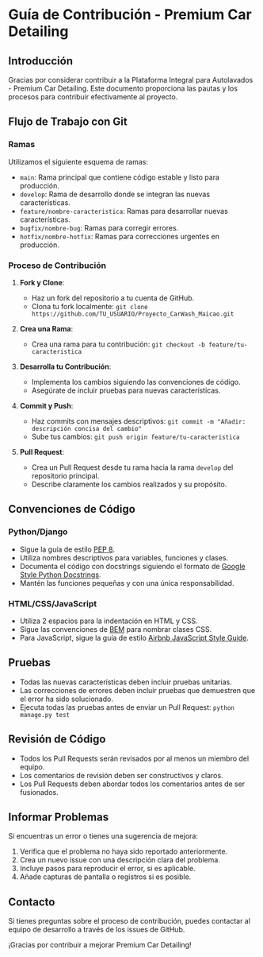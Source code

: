 # Guía de Contribución - Premium Car Detailing

## Introducción

Gracias por considerar contribuir a la Plataforma Integral para Autolavados - Premium Car Detailing. Este documento proporciona las pautas y los procesos para contribuir efectivamente al proyecto.

## Flujo de Trabajo con Git

### Ramas

Utilizamos el siguiente esquema de ramas:

- `main`: Rama principal que contiene código estable y listo para producción.
- `develop`: Rama de desarrollo donde se integran las nuevas características.
- `feature/nombre-caracteristica`: Ramas para desarrollar nuevas características.
- `bugfix/nombre-bug`: Ramas para corregir errores.
- `hotfix/nombre-hotfix`: Ramas para correcciones urgentes en producción.

### Proceso de Contribución

1. **Fork y Clone**:
   - Haz un fork del repositorio a tu cuenta de GitHub.
   - Clona tu fork localmente: `git clone https://github.com/TU_USUARIO/Proyecto_CarWash_Maicao.git`

2. **Crea una Rama**:
   - Crea una rama para tu contribución: `git checkout -b feature/tu-caracteristica`

3. **Desarrolla tu Contribución**:
   - Implementa los cambios siguiendo las convenciones de código.
   - Asegúrate de incluir pruebas para nuevas características.

4. **Commit y Push**:
   - Haz commits con mensajes descriptivos: `git commit -m "Añadir: descripción concisa del cambio"`
   - Sube tus cambios: `git push origin feature/tu-caracteristica`

5. **Pull Request**:
   - Crea un Pull Request desde tu rama hacia la rama `develop` del repositorio principal.
   - Describe claramente los cambios realizados y su propósito.

## Convenciones de Código

### Python/Django

- Sigue la guía de estilo [PEP 8](https://www.python.org/dev/peps/pep-0008/).
- Utiliza nombres descriptivos para variables, funciones y clases.
- Documenta el código con docstrings siguiendo el formato de [Google Style Python Docstrings](https://sphinxcontrib-napoleon.readthedocs.io/en/latest/example_google.html).
- Mantén las funciones pequeñas y con una única responsabilidad.

### HTML/CSS/JavaScript

- Utiliza 2 espacios para la indentación en HTML y CSS.
- Sigue las convenciones de [BEM](http://getbem.com/) para nombrar clases CSS.
- Para JavaScript, sigue la guía de estilo [Airbnb JavaScript Style Guide](https://github.com/airbnb/javascript).

## Pruebas

- Todas las nuevas características deben incluir pruebas unitarias.
- Las correcciones de errores deben incluir pruebas que demuestren que el error ha sido solucionado.
- Ejecuta todas las pruebas antes de enviar un Pull Request: `python manage.py test`

## Revisión de Código

- Todos los Pull Requests serán revisados por al menos un miembro del equipo.
- Los comentarios de revisión deben ser constructivos y claros.
- Los Pull Requests deben abordar todos los comentarios antes de ser fusionados.

## Informar Problemas

Si encuentras un error o tienes una sugerencia de mejora:

1. Verifica que el problema no haya sido reportado anteriormente.
2. Crea un nuevo issue con una descripción clara del problema.
3. Incluye pasos para reproducir el error, si es aplicable.
4. Añade capturas de pantalla o registros si es posible.

## Contacto

Si tienes preguntas sobre el proceso de contribución, puedes contactar al equipo de desarrollo a través de los issues de GitHub.

¡Gracias por contribuir a mejorar Premium Car Detailing!